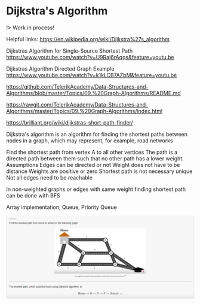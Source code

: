 # Dijkstra's Algorithm

!> Work in process!

Helpful links:
https://en.wikipedia.org/wiki/Dijkstra%27s_algorithm

Dijkstras Algorithm for Single-Source Shortest Path
https://www.youtube.com/watch?v=U9Raj6rAqqs&feature=youtu.be

Dijkstras Algorithm Directed Graph Example
https://www.youtube.com/watch?v=k1kLCB7AZbM&feature=youtu.be

https://github.com/TelerikAcademy/Data-Structures-and-Algorithms/blob/master/Topics/09.%20Graph-Algorithms/README.md

https://rawgit.com/TelerikAcademy/Data-Structures-and-Algorithms/master/Topics/09.%20Graph-Algorithms/index.html

https://brilliant.org/wiki/dijkstras-short-path-finder/


Dijkstra's algorithm is an algorithm for finding the shortest paths between nodes in a graph, which may represent, for example, road networks


Find the shortest path from vertex A to all other vertices
The path is a directed path between them such that no other path has a lower weight.
Assumptions
Edges can be directed or not
Weight does not have to be distance
Weights are positive or zero
Shortest path is not necessary unique
Not all edges need to be reachable

In non-weighted graphs or edges with same weight finding shortest path can be done with BFS

Array implementation, Queue, Priority Queue


![alt text](01.png "hover text")